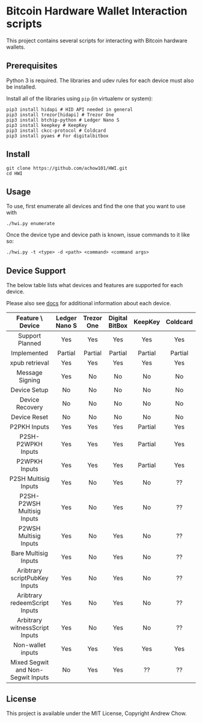 # Bitcoin Hardware Wallet Interaction scripts

This project contains several scripts for interacting with Bitcoin hardware wallets.

## Prerequisites

Python 3 is required. The libraries and udev rules for each device must also be installed.

Install all of the libraries using `pip` (in virtualenv or system):

```
pip3 install hidapi # HID API needed in general
pip3 install trezor[hidapi] # Trezor One
pip3 install btchip-python # Ledger Nano S
pip3 install keepkey # KeepKey
pip3 install ckcc-protocol # Coldcard
pip3 install pyaes # For digitalbitbox
```
## Install

```
git clone https://github.com/achow101/HWI.git
cd HWI
```

## Usage

To use, first enumerate all devices and find the one that you want to use with

```
./hwi.py enumerate
```

Once the device type and device path is known, issue commands to it like so:

```
./hwi.py -t <type> -d <path> <command> <command args>
```

## Device Support

The below table lists what devices and features are supported for each device.

Please also see [docs](docs/) for additional information about each device.

| Feature \ Device | Ledger Nano S | Trezor One | Digital BitBox | KeepKey | Coldcard |
|:---:|:---:|:---:|:---:|:---:|:---:|
| Support Planned | Yes | Yes | Yes | Yes | Yes |
| Implemented | Partial | Partial | Partial | Partial | Partial |
| xpub retrieval | Yes | Yes | Yes | Yes | Yes |
| Message Signing | Yes | No | No | No | No |
| Device Setup | No | No | No | No | No |
| Device Recovery | No | No | No | No | No |
| Device Reset | No | No | No | No | No |
| P2PKH Inputs | Yes | Yes | Yes | Partial | Yes |
| P2SH-P2WPKH Inputs | Yes | Yes | Yes | Partial | Yes |
| P2WPKH Inputs | Yes | Yes | Yes | Partial | Yes |
| P2SH Multisig Inputs | Yes | No | Yes | No | ?? |
| P2SH-P2WSH Multisig Inputs | Yes | No | Yes | No | ?? |
| P2WSH Multisig Inputs | Yes | No | Yes | No | ?? |
| Bare Multisig Inputs | Yes | No | Yes | No | ?? |
| Aribtrary scriptPubKey Inputs | Yes | No | Yes | No | ?? |
| Aribtrary redeemScript Inputs | Yes | No | Yes | No | ?? |
| Arbitrary witnessScript Inputs | Yes | No | Yes | No | ?? |
| Non-wallet inputs | Yes | Yes | Yes | Yes | Yes |
| Mixed Segwit and Non-Segwit Inputs | No | Yes | Yes | ?? | ?? |

## License

This project is available under the MIT License, Copyright Andrew Chow.
